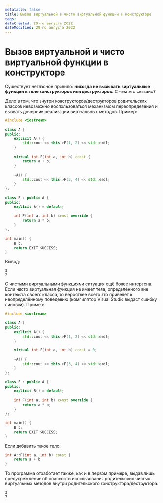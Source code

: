 ```yaml
---
metatable: false
title: Вызов виртуальной и чисто виртуальной функции в конструкторе
tags:
dateCreated: 29-го августа 2022
dateModified: 29-го августа 2022
---
```

# Вызов виртуальной и чисто виртуальной функции в конструкторе

Существует негласное правило: **никогда не вызывать виртуальные функции в теле конструкторов или деструкторов.** С чем это связано?

Дело в том, что внутри конструкторов/деструкторов родительских классов невозможно воспользоваться механизмом переопределения и вызвать дочерние реализации виртуальных методов. Пример:

```cpp
#include <iostream>  
  
class A {  
public:  
    explicit A() {  
        std::cout << this->F(1, 2) << std::endl;  
    }  
  
    virtual int F(int a, int b) const {  
        return a + b;
    }  
  
    ~A() {  
        std::cout << this->F(3, 4) << std::endl;  
    }  
};  
  
class B : public A {  
public:  
    explicit B() = default;  
  
    int F(int a, int b) const override {  
        return a * b;  
    }  
};  
  
int main() {  
    B b;  
    return EXIT_SUCCESS;  
}
```

Вывод:

```
3
7
```

С чистыми виртуальными функциями ситуация ещё более интересна. Если чисто виртуальная функция не имеет тела, определённого вне контекста своего класса, то вероятнее всего это приведёт к неопределённому поведению (компилятор Visual Studio выдаст ошибку линовки). Пример:

```cpp
#include <iostream>  
  
class A {  
public:  
    explicit A() {  
        std::cout << this->F(1, 2) << std::endl;  
    }  
  
    virtual int F(int a, int b) const = 0;  
  
    ~A() {  
        std::cout << this->F(3, 4) << std::endl;  
    }  
};  
  
class B : public A {  
public:  
    explicit B() = default;  
  
    int F(int a, int b) const override {  
        return a * b;  
    }  
};  
  
int main() {  
    B b;  
    return EXIT_SUCCESS;  
}
```

Если добавить такое тело:

```cpp
int A::F(int a, int b) const {  
    return a + b;  
}
```

То программа отработает также, как и в первом примере, выдав лишь предупреждение об опасности использования родительских чистых виртуальных методов внутри родительского конструктора/деструктора:

```
3
7
```
